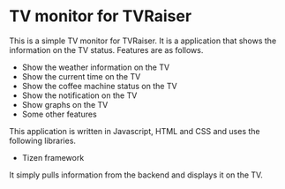 # TV monitor for TVRaiser

This is a simple TV monitor for TVRaiser. It is a application that shows the information on the TV status.
Features are as follows.

- Show the weather information on the TV
- Show the current time on the TV
- Show the coffee machine status on the TV
- Show the notification on the TV
- Show graphs on the TV
- Some other features

This application is written in Javascript, HTML and CSS and uses the following libraries.

- Tizen framework

It simply pulls information from the backend and displays it on the TV.
